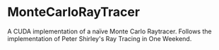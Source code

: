 # MonteCarloRayTracer
A CUDA implementation of a naïve Monte Carlo Raytracer. Follows the implementation of Peter Shirley's Ray Tracing in One Weekend.
